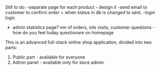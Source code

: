 Still to do:
-separate page for each product - design it
-send email to customer to confirm order + when status in db is changed to sent.
-login logic
- admin statistics page? nm of orders, site visits, customer questions
-how do you feel today questionare on homepage


This is an advanced full-stack online shop application, divided into two parts:
1. Public part - available for everyone
2. Admin panel - available only for store admin. 


